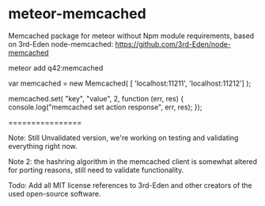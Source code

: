 meteor-memcached
================

Memcached package for meteor without Npm module requirements, based on 3rd-Eden node-memcached: https://github.com/3rd-Eden/node-memcached


meteor add q42:memcached

var memcached = new Memcached( [ 'localhost:11211', 'localhost:11212'] );

memcached.set( "key", "value", 2, function (err, res) {
  console.log("memcached set action response", err, res);
});

================

Note: Still Unvalidated version, we're working on testing and validating everything right now.

Note 2: the hashring algorithm in the memcached client is somewhat altered for porting reasons, still need to validate functionality.

Todo: Add all MIT license references to 3rd-Eden and other creators of the used open-source software.
